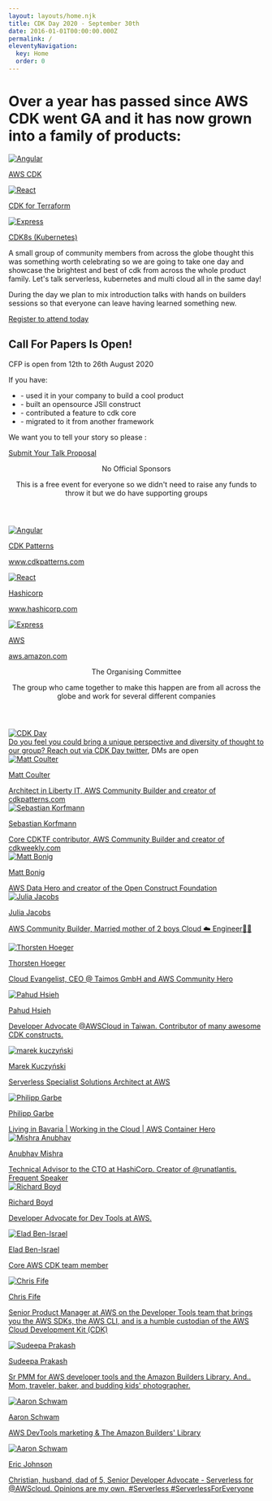 ```yaml
---
layout: layouts/home.njk
title: CDK Day 2020 - September 30th
date: 2016-01-01T00:00:00.000Z
permalink: /
eleventyNavigation:
  key: Home
  order: 0
---
```


<h1 class="text-3xl mt-10">Over a year has passed since AWS CDK went GA and it has now grown into a family of products: </h1>

<section id="products" class="mt-8 mb-6">
  <main class="flex flex-wrap">
      <div class="w-full md:w-1/2 lg:w-1/3 xl:w-1/3 p-6 flex flex-col">
          <a aria-label="go to cdkpatterns.com" href="https://aws.amazon.com/cdk/">
              <img class="hover:grow hover:shadow-lg border px-3 py-2" alt="Angular" src="/static/img/cdk_wide.png">
              <div class="pt-3">
                  <p class="text-gray-800 font-normal">AWS CDK</p>
              </div>
          </a>
      </div>
      <div class="w-full md:w-1/2 lg:w-1/3 xl:w-1/3 p-6 flex flex-col">
          <a aria-label="go to hashicorp.com" href="https://github.com/hashicorp/terraform-cdk">
              <img class="hover:grow hover:shadow-lg border py-2 px-3" alt="React" src="/static/img/terraform.svg">
              <div class="pt-3">
                  <p class="text-gray-800 font-normal">CDK for Terraform</p>
              </div>
          </a>
      </div>
      <div class="w-full md:w-1/2 lg:w-1/3 xl:w-1/3 p-6 flex flex-col">
          <a aria-label="go to cdk8s website" href="https://cdk8s.io/">
              <img class="hover:grow hover:shadow-lg border py-6 px-8" alt="Express" src="/static/img/cdk8s.svg">
              <div class="pt-3">
                  <p class="text-gray-800 font-normal">CDK8s (Kubernetes)</p>
              </div>
          </a>
      </div>
  </main>
</section>

A small group of community members from across the globe thought this was something worth celebrating so we are going to take one day and showcase the brightest and best of cdk from across the whole product family. Let's talk serverless, kubernetes and multi cloud all in the same day!

<p class="mt-6 mb-8">During the day we plan to mix introduction talks with hands on builders sessions so that everyone can leave having learned something new.</p>

<a class="bg-blue-400 hover:bg-blue-700 text-white font-bold py-2 px-4 rounded-full" href="https://www.eventbrite.com/e/cdk-day-tickets-116595156251">Register to attend today</a>

<h2 class="text-3xl tracking-wide no-underline hover:no-underline font-bold text-gray-800 text-xl mt-12">
  Call For Papers Is Open!
</h2>
<p class="mt-6 mb-3">
  CFP is open from 12th to 26th August 2020
</p>
<p class="mb-6">If you have:</p>

<ul>
  <li>- used it in your company to build a cool product</li>
  <li>- built an opensource JSII construct</li>
  <li>- contributed a feature to cdk core</li>
  <li>- migrated to it from another framework</li>
</ul>

<p class="mt-12 mb-6">We want you to tell your story so please :</p>
<a class="bg-blue-400 hover:bg-blue-700 text-white font-bold py-2 px-4 rounded-full" aria-label="Submit Your Talk Proposal" href="https://sessionize.com/cdkday">Submit Your Talk Proposal</a>

<section id="committee" class="mt-8">
  <header class="w-full z-30 top-0 py-1">
      <div class="mt-0 py-3">
          <p class="text-3xl tracking-wide no-underline hover:no-underline font-bold text-gray-800 text-xl ">
              No Official Sponsors
          </p>
          <p>
            This is a free event for everyone so we didn't need to raise any funds to throw it but we do have supporting groups
          </p>
      </div>
  </header>
  <main class="flex flex-wrap">
      <div class="w-full md:w-1/3 lg:w-1/3 xl:w-1/3 p-6 flex flex-col">
          <a aria-label="go to cdkpatterns.com" href="https://cdkpatterns.com">
              <img class="hover:grow hover:shadow-lg border px-3 py-3" alt="Angular" src="/static/img/cdkp.png">
              <div class="pt-3">
                  <p class="text-gray-600 font-normal">CDK Patterns</p>
                  <p>
                    <a aria-label="go to cdkpatterns.com" href="https://cdkpatterns.com">www.cdkpatterns.com</a>
                  </p>
              </div>
          </a>
      </div>
      <div class="w-full md:w-1/3 lg:w-1/3 xl:w-1/3 p-6 flex flex-col">
          <a aria-label="go to hashicorp.com" href="https://hashicorp.com">
              <img class="hover:grow hover:shadow-lg border py-5 px-3" alt="React" src="/static/img/hashicorp.png">
              <div class="pt-3">
                  <p class="text-gray-600 font-normal">Hashicorp</p>
                  <p>
                    <a aria-label="go to hashicorp.com" href="https://hashicorp.com">www.hashicorp.com</a>
                  </p>
              </div>
          </a>
      </div>
      <div class="w-full md:w-1/3 lg:w-1/3 xl:w-1/3 p-6 flex flex-col">
          <a aria-label="go to aws website" href="https://aws.amazon.com/">
              <img class="hover:grow hover:shadow-lg border" alt="Express" src="/static/img/aws_wide.png">
              <div class="pt-3">
                  <p class="text-gray-600 font-normal">AWS</p>
                  <p>
                    <a aria-label="go to aws website" href="https://aws.amazon.com/">aws.amazon.com</a>
                  </p>
              </div>
          </a>
      </div>
  </main>
</section>

<section id="committee" class="mt-8">
  <header class="w-full z-30 top-0 py-1">
      <div class="mt-0 py-3">
          <p class="text-3xl tracking-wide no-underline hover:no-underline font-bold text-gray-800 text-xl ">
              The Organising Committee
          </p>
          <p>
            The group who came together to make this happen are from all across the globe and work for several different companies
          </p>
      </div>
  </header>
  <main class="flex flex-wrap">
      <div class="w-1/2 md:w-1/3 lg:w-1/4 xl:w-1/4 p-6 flex flex-col">
          <a aria-label="go to CDK Day Twitter page" href="https://twitter.com/cdkday">
              <img class="hover:grow hover:shadow-lg border" alt="CDK Day" src="/static/img/you.png">
              <div class="pt-3">
                  <span class="text-gray-600 font-normal">
                    Do you feel you could bring a unique perspective and diversity of thought to our group? Reach out via <a href="https://twitter.com/cdkday">CDK Day twitter</a>, DMs are open
                  </span>
              </div>
          </a>
      </div>
      <div class="w-1/2 md:w-1/3 lg:w-1/4 xl:w-1/4 p-6 flex flex-col">
          <a aria-label="go to NIDeveloper Twitter page" href="https://twitter.com/nideveloper">
              <img class="hover:grow hover:shadow-lg border" alt="Matt Coulter" src="/static/img/matt.jpg">
              <div class="pt-3">
                  <p class="text-gray-800 font-normal">Matt Coulter</p>
                  <span class="text-gray-600 font-normal">
                    Architect in Liberty IT, AWS Community Builder and creator of <a aria-label="go to cdkpatterns.com" href="https://cdkpatterns.com">cdkpatterns.com</a>
                  </span>
              </div>
          </a>
      </div>
      <div class="w-1/2 md:w-1/3 lg:w-1/4 xl:w-1/4 p-6 flex flex-col">
          <a aria-label="go to skorfmann Twitter page" href="https://twitter.com/skorfmann">
              <img class="hover:grow hover:shadow-lg border" alt="Sebastian Korfmann" src="/static/img/sebastian.jpg">
              <div class="pt-3">
                  <p class="text-gray-800 font-normal">Sebastian Korfmann</p>
                  <span class="text-gray-600 font-normal">
                    Core CDKTF contributor, AWS Community Builder and creator of <a aria-label="go to cdkweekly.com" href="https://www.cdkweekly.com">cdkweekly.com</a>
                  </span>
              </div>
          </a>
      </div>
      <div class="w-1/2 md:w-1/3 lg:w-1/4 xl:w-1/4 p-6 flex flex-col">
          <a aria-label="go to mattbonig Twitter page" href="https://twitter.com/mattbonig">
              <img class="hover:grow hover:shadow-lg border" alt="Matt Bonig" src="/static/img/mattb.jpg">
              <div class="pt-3">
                  <p class="text-gray-800 font-normal">Matt Bonig</p>
                  <span class="text-gray-600 font-normal">
                    AWS Data Hero and creator of the <a aria-label="go to open construct foundation page" href="https://openconstructfoundation.org">Open Construct Foundation</a>
                  </span>
              </div>
          </a>
      </div>
      <div class="w-1/2 md:w-1/3 lg:w-1/4 xl:w-1/4 p-6 flex flex-col">
          <a aria-label="go to Julia Jacobs LinkedIn page" href="https://www.linkedin.com/in/juliajacobs/">
              <img class="hover:grow hover:shadow-lg border py-4 xl:py-6" alt="Julia Jacobs" src="/static/img/julia.jpg">
              <div class="pt-3">
                  <p class="text-gray-800 font-normal">Julia Jacobs</p>
                  <p class="text-gray-600 font-normal">
                    AWS Community Builder, Married mother of 2 boys Cloud ☁️ Engineer👩‍💻
                  </p>
              </div>
          </a>
      </div>
      <div class="w-1/2 md:w-1/3 lg:w-1/4 xl:w-1/4 p-6 flex flex-col">
          <a aria-label="go to Thorsten's Twitter page" href="https://twitter.com/hoegertn">
              <img class="hover:grow hover:shadow-lg border" alt="Thorsten Hoeger" src="/static/img/thorsten.jpg">
              <div class="pt-3">
                  <p class="text-gray-800 font-normal">Thorsten Hoeger</p>
                  <p class="text-gray-600 font-normal">
                    Cloud Evangelist, CEO @ Taimos GmbH and AWS Community Hero
                  </p>
              </div>
          </a>
      </div>
      <div class="w-1/2 md:w-1/3 lg:w-1/4 xl:w-1/4 p-6 flex flex-col">
          <a aria-label="go to Pahud Twitter page" href="https://twitter.com/pahudnet">
              <img class="hover:grow hover:shadow-lg border" alt="Pahud Hsieh" src="/static/img/pahud.jpg">
              <div class="pt-3">
                  <p class="text-gray-800 font-normal">Pahud Hsieh</p>
                  <p class="text-gray-600 font-normal">
                    Developer Advocate @AWSCloud in Taiwan. Contributor of many awesome CDK constructs.
                  </p>
              </div>
          </a>
      </div>
      <div class="w-1/2 md:w-1/3 lg:w-1/4 xl:w-1/4 p-6 flex flex-col">
          <a aria-label="go to Marek's Twitter page" href="https://twitter.com/marekq">
              <img class="hover:grow hover:shadow-lg border" alt="marek kuczyński" src="/static/img/marek.jpg">
              <div class="pt-3">
                  <p class="text-gray-800 font-normal">Marek Kuczyński</p>
                  <p class="text-gray-600 font-normal">
                    Serverless Specialist Solutions Architect at AWS 
                  </p>
              </div>
          </a>
      </div>
      <div class="w-1/2 md:w-1/3 lg:w-1/4 xl:w-1/4 p-6 flex flex-col">
          <a aria-label="go to Philipp Garbe's Twitter page" href="https://twitter.com/pgarbe">
              <img class="hover:grow hover:shadow-lg border" alt="Philipp Garbe" src="/static/img/p_garbe.jpg">
              <div class="pt-3">
                  <p class="text-gray-800 font-normal">Philipp Garbe</p>
                  <span class="text-gray-600 font-normal">
                    Living in Bavaria | Working in the Cloud | AWS Container Hero
                  </span>
              </div>
          </a>
      </div>
      <div class="w-1/2 md:w-1/3 lg:w-1/4 xl:w-1/4 p-6 flex flex-col">
          <a aria-label="go to Mishra Anubhav Twitter page" href="https://twitter.com/build1point0">
              <img class="hover:grow hover:shadow-lg border" alt="Mishra Anubhav" src="/static/img/mishra.jpg">
              <div class="pt-3">
                  <p class="text-gray-800 font-normal">Anubhav Mishra</p>
                  <span class="text-gray-600 font-normal">
                    Technical Advisor to the CTO at HashiCorp. Creator of @runatlantis. <a href="http://mishra.dev/">Frequent Speaker</a>
                  </span>
              </div>
          </a>
      </div>
      <div class="w-1/2 md:w-1/3 lg:w-1/4 xl:w-1/4 p-6 flex flex-col">
          <a aria-label="go to Richard Boyd Twitter page" href="https://twitter.com/rchrdbyd">
              <img class="hover:grow hover:shadow-lg border" alt="Richard Boyd" src="/static/img/richard_boyd.jpg">
              <div class="pt-3">
                  <p class="text-gray-800 font-normal">Richard Boyd</p>
                  <p class="text-gray-600 font-normal">
                    Developer Advocate for Dev Tools at AWS.
                  </p>
              </div>
          </a>
      </div>
      <div class="w-1/2 md:w-1/3 lg:w-1/4 xl:w-1/4 p-6 flex flex-col">
          <a aria-label="go to Elad's Twitter page" href="https://twitter.com/emeshbi">
              <img class="hover:grow hover:shadow-lg border" alt="Elad Ben-Israel" src="/static/img/elad.jpg">
              <div class="pt-3">
                  <p class="text-gray-800 font-normal">Elad Ben-Israel</p>
                  <p class="text-gray-600 font-normal">
                    Core AWS CDK team member
                  </p>
              </div>
          </a>
      </div>
      <div class="w-1/2 md:w-1/3 lg:w-1/4 xl:w-1/4 p-6 flex flex-col">
          <a aria-label="go to Chris Fide's Twitter page" href="https://twitter.com/ccfife">
              <img class="hover:grow hover:shadow-lg border" alt="Chris Fife" src="/static/img/chris.jpg">
              <div class="pt-3">
                  <p class="text-gray-800 font-normal">Chris Fife</p>
                  <p class="text-gray-600 font-normal">
                    Senior Product Manager at AWS on the Developer Tools team that brings you the AWS SDKs, the AWS CLI, and is a humble custodian of the AWS Cloud Development Kit (CDK)
                  </p>
              </div>
          </a>
      </div>
      <div class="w-1/2 md:w-1/3 lg:w-1/4 xl:w-1/4 p-6 flex flex-col">
          <a aria-label="go to Sudeepa's Twitter page" href="https://twitter.com/imsudeepa">
              <img class="hover:grow hover:shadow-lg border" alt="Sudeepa Prakash" src="/static/img/sudeepa.jpeg">
              <div class="pt-3">
                  <p class="text-gray-800 font-normal">Sudeepa Prakash</p>
                  <p class="text-gray-600 font-normal">
                    Sr PMM for AWS developer tools and the Amazon Builders Library. And.. Mom, traveler, baker, and budding kids' photographer.
                  </p>
              </div>
          </a>
      </div>
      <div class="w-1/2 md:w-1/3 lg:w-1/4 xl:w-1/4 p-6 flex flex-col">
          <a aria-label="go to Aaron Schwam's Twitter page" href="https://twitter.com/ASchwam">
              <img class="hover:grow hover:shadow-lg border" alt="Aaron Schwam" src="/static/img/aaron.jpg">
              <div class="pt-3">
                  <p class="text-gray-800 font-normal">Aaron Schwam</p>
                  <p class="text-gray-600 font-normal">
                    AWS DevTools marketing & The Amazon Builders' Library
                  </p>
              </div>
          </a>
      </div>
      <div class="w-1/2 md:w-1/3 lg:w-1/4 xl:w-1/4 p-6 flex flex-col">
          <a aria-label="go to Eric Johnson's Twitter page" href="https://twitter.com/edjgeek">
              <img class="hover:grow hover:shadow-lg border" alt="Aaron Schwam" src="/static/img/eric.jpg">
              <div class="pt-3">
                  <p class="text-gray-800 font-normal">Eric Johnson</p>
                  <p class="text-gray-600 font-normal">
                    Christian, husband, dad of 5, Senior Developer Advocate - Serverless for @AWScloud. Opinions are my own. #Serverless #ServerlessForEveryone
                  </p>
              </div>
          </a>
      </div>
  </main>
</section>